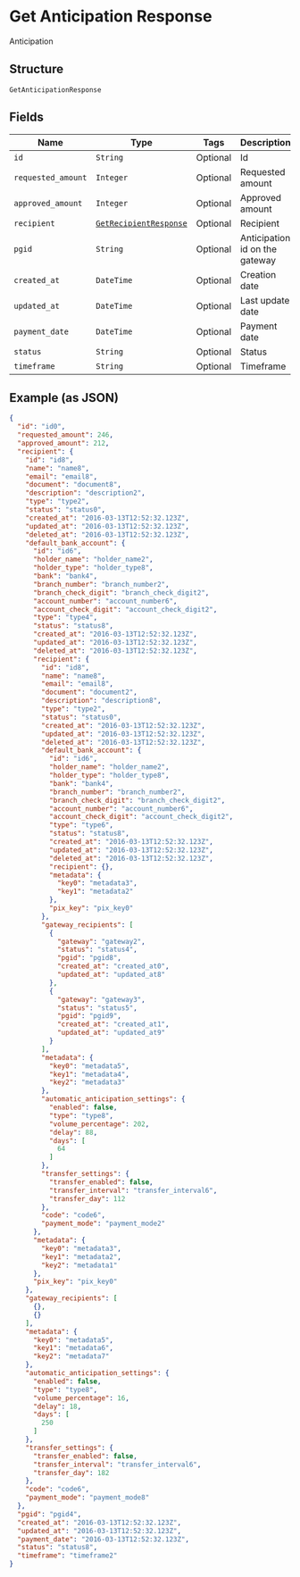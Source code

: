 
# Get Anticipation Response

Anticipation

## Structure

`GetAnticipationResponse`

## Fields

| Name | Type | Tags | Description |
|  --- | --- | --- | --- |
| `id` | `String` | Optional | Id |
| `requested_amount` | `Integer` | Optional | Requested amount |
| `approved_amount` | `Integer` | Optional | Approved amount |
| `recipient` | [`GetRecipientResponse`](../../doc/models/get-recipient-response.md) | Optional | Recipient |
| `pgid` | `String` | Optional | Anticipation id on the gateway |
| `created_at` | `DateTime` | Optional | Creation date |
| `updated_at` | `DateTime` | Optional | Last update date |
| `payment_date` | `DateTime` | Optional | Payment date |
| `status` | `String` | Optional | Status |
| `timeframe` | `String` | Optional | Timeframe |

## Example (as JSON)

```json
{
  "id": "id0",
  "requested_amount": 246,
  "approved_amount": 212,
  "recipient": {
    "id": "id8",
    "name": "name8",
    "email": "email8",
    "document": "document8",
    "description": "description2",
    "type": "type2",
    "status": "status0",
    "created_at": "2016-03-13T12:52:32.123Z",
    "updated_at": "2016-03-13T12:52:32.123Z",
    "deleted_at": "2016-03-13T12:52:32.123Z",
    "default_bank_account": {
      "id": "id6",
      "holder_name": "holder_name2",
      "holder_type": "holder_type8",
      "bank": "bank4",
      "branch_number": "branch_number2",
      "branch_check_digit": "branch_check_digit2",
      "account_number": "account_number6",
      "account_check_digit": "account_check_digit2",
      "type": "type4",
      "status": "status8",
      "created_at": "2016-03-13T12:52:32.123Z",
      "updated_at": "2016-03-13T12:52:32.123Z",
      "deleted_at": "2016-03-13T12:52:32.123Z",
      "recipient": {
        "id": "id8",
        "name": "name8",
        "email": "email8",
        "document": "document2",
        "description": "description8",
        "type": "type2",
        "status": "status0",
        "created_at": "2016-03-13T12:52:32.123Z",
        "updated_at": "2016-03-13T12:52:32.123Z",
        "deleted_at": "2016-03-13T12:52:32.123Z",
        "default_bank_account": {
          "id": "id6",
          "holder_name": "holder_name2",
          "holder_type": "holder_type8",
          "bank": "bank4",
          "branch_number": "branch_number2",
          "branch_check_digit": "branch_check_digit2",
          "account_number": "account_number6",
          "account_check_digit": "account_check_digit2",
          "type": "type6",
          "status": "status8",
          "created_at": "2016-03-13T12:52:32.123Z",
          "updated_at": "2016-03-13T12:52:32.123Z",
          "deleted_at": "2016-03-13T12:52:32.123Z",
          "recipient": {},
          "metadata": {
            "key0": "metadata3",
            "key1": "metadata2"
          },
          "pix_key": "pix_key0"
        },
        "gateway_recipients": [
          {
            "gateway": "gateway2",
            "status": "status4",
            "pgid": "pgid8",
            "created_at": "created_at0",
            "updated_at": "updated_at8"
          },
          {
            "gateway": "gateway3",
            "status": "status5",
            "pgid": "pgid9",
            "created_at": "created_at1",
            "updated_at": "updated_at9"
          }
        ],
        "metadata": {
          "key0": "metadata5",
          "key1": "metadata4",
          "key2": "metadata3"
        },
        "automatic_anticipation_settings": {
          "enabled": false,
          "type": "type8",
          "volume_percentage": 202,
          "delay": 88,
          "days": [
            64
          ]
        },
        "transfer_settings": {
          "transfer_enabled": false,
          "transfer_interval": "transfer_interval6",
          "transfer_day": 112
        },
        "code": "code6",
        "payment_mode": "payment_mode2"
      },
      "metadata": {
        "key0": "metadata3",
        "key1": "metadata2",
        "key2": "metadata1"
      },
      "pix_key": "pix_key0"
    },
    "gateway_recipients": [
      {},
      {}
    ],
    "metadata": {
      "key0": "metadata5",
      "key1": "metadata6",
      "key2": "metadata7"
    },
    "automatic_anticipation_settings": {
      "enabled": false,
      "type": "type8",
      "volume_percentage": 16,
      "delay": 18,
      "days": [
        250
      ]
    },
    "transfer_settings": {
      "transfer_enabled": false,
      "transfer_interval": "transfer_interval6",
      "transfer_day": 182
    },
    "code": "code6",
    "payment_mode": "payment_mode8"
  },
  "pgid": "pgid4",
  "created_at": "2016-03-13T12:52:32.123Z",
  "updated_at": "2016-03-13T12:52:32.123Z",
  "payment_date": "2016-03-13T12:52:32.123Z",
  "status": "status8",
  "timeframe": "timeframe2"
}
```

